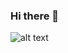 ### Hi there 👋
![alt text](https://avatars1.githubusercontent.com/u/45135123?s=400&u=7a7db7e35322e31be7bdafca4e303ba02310d7b3&v=4)

<!--
**NaveenNirban/NaveenNirban** is a ✨ _special_ ✨ repository because its `README.md` (this file) appears on your GitHub profile.
#NaveenNirbanYadav
Here are some ideas to get you started:

- 🔭 I’m currently working on Django, Android.
- 🌱 I’m currently learning Bootstrap, Django.
- 👯 I’m looking to collaborate on Linux technologies.
- 🤔 I’m looking for help with Django.
- 💬 Ask me about Linux.
- 📫 How to reach me: 
- 😄 Pronouns: He.
- ⚡ Fun fact: I am learning web development after android & linux.
-->
